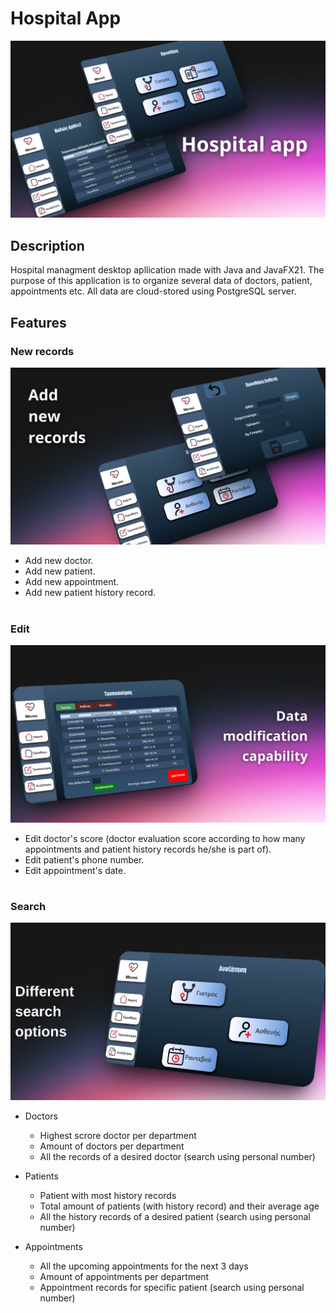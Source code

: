 # Hospital App

![alt text](https://github.com/ArisTzimkas/HospitalApp/blob/master/Hospital.png?raw=true)

## Description

Hospital managment desktop apllication made with Java and JavaFX21. The purpose of this application is to organize several data of doctors, patient, appointments etc. All data are cloud-stored using PostgreSQL server.

## Features

### New records
![alt text](https://github.com/ArisTzimkas/HospitalApp/blob/master/p1.png?raw=true)
* Add new doctor.
* Add new patient.
* Add new appointment.
* Add new patient history record.
#
### Edit
![alt text](https://github.com/ArisTzimkas/HospitalApp/blob/master/p2.png?raw=true)
* Edit doctor's score (doctor evaluation score according to how many appointments and patient history records he/she is part of).
* Edit patient's phone number.
* Edit appointment's date.
#
### Search
![alt text](https://github.com/ArisTzimkas/HospitalApp/blob/master/p3.png?raw=true)
* Doctors
  - Highest scrore doctor per department
  - Amount of doctors per department
  - All the records of a desired doctor (search using personal number)
 
* Patients
  - Patient with most history records
  - Total amount of patients (with history record) and their average age
  - All the history records of a desired patient (search using personal number)
 
* Appointments
  - All the upcoming appointments for the next 3 days
  - Amount of appointments per department
  - Appointment records for specific patient (search using personal number)
